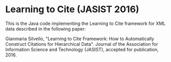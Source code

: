 # Learning to Cite (JASIST 2016)

This is the Java code implementing the Learning to Cite framework for XML data described in the following paper:

Gianmaria Silvello, "Learning to Cite Framework: How to Automatically Construct Citations for Hierarchical Data". Journal of the Association for Information Science and Technology (JASIST), accepted for publication, 2016.
